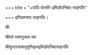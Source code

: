 +++
title = "+वादि-केसरि-द्रमिडोपनिषत्-सङ्गतिः"

+++
द्रमिडाम्नाय-सङ्गतिः। 



श्रीः

श्रीमते रामानुजाय नमः

श्रीसुन्दरजामातृमुनिकृतद्रमिडोपनिषत्सङ्गतिः
